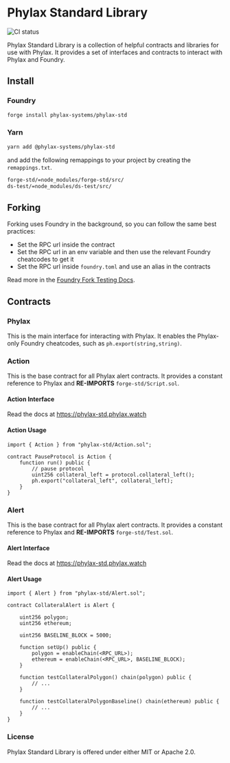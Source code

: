 # Phylax Standard Library

![CI status](https://github.com/phylax-systems/phylax-std/actions/workflows/ci.yml/badge.svg)

Phylax Standard Library is a collection of helpful contracts and libraries for use with Phylax. It provides a set of interfaces and contracts to
interact with Phylax and Foundry.

## Install

### Foundry

```bash
forge install phylax-systems/phylax-std
```

### Yarn

```bash
yarn add @phylax-systems/phylax-std
```

and add the following remappings to your project by creating the `remappings.txt`.

```bash
forge-std/=node_modules/forge-std/src/
ds-test/=node_modules/ds-test/src/
```

## Forking

Forking uses Foundry in the background, so you can follow the same best practices:

- Set the RPC url inside the contract
- Set the RPC url in an env variable and then use the relevant Foundry cheatcodes to get it
- Set the RPC url inside `foundry.toml` and use an alias in the contracts

Read more in the [Foundry Fork Testing Docs](https://book.getfoundry.sh/forge/fork-testing?highlight=select#forking-cheatcodes).

## Contracts

### Phylax

This is the main interface for interacting with Phylax. It enables the Phylax-only Foundry cheatcodes, such as `ph.export(string,string)`.

### Action

This is the base contract for all Phylax alert contracts. It provides a constant reference to Phylax and **RE-IMPORTS** `forge-std/Script.sol`.

#### Action Interface

Read the docs at <https://phylax-std.phylax.watch>

#### Action Usage

```Solidity
import { Action } from "phylax-std/Action.sol";

contract PauseProtocol is Action {
    function run() public {
        // pause protocol
        uint256 collateral_left = protocol.collateral_left();
        ph.export("collateral_left", collateral_left);
    }
}
```

### Alert

This is the base contract for all Phylax alert contracts. It provides a constant reference to Phylax and **RE-IMPORTS** `forge-std/Test.sol`.

#### Alert Interface

Read the docs at <https://phylax-std.phylax.watch>

#### Alert Usage

```Solidity
import { Alert } from "phylax-std/Alert.sol";

contract CollateralAlert is Alert {

    uint256 polygon;
    uint256 ethereum;

    uint256 BASELINE_BLOCK = 5000;

    function setUp() public {
        polygon = enableChain(<RPC_URL>);
        ethereum = enableChain(<RPC_URL>, BASELINE_BLOCK);
    }

    function testCollateralPolygon() chain(polygon) public {
        // ...
    }

    function testCollateralPolygonBaseline() chain(ethereum) public {
        // ...
    }
}
```

### License

Phylax Standard Library is offered under either MIT or Apache 2.0.
